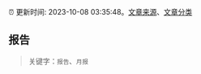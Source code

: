 :alarm_clock: 更新时间: 2023-10-08 03:35:48。[文章来源](/README.md)、[文章分类](/TAGS.md)

## 报告


> 关键字：`报告`、`月报`




